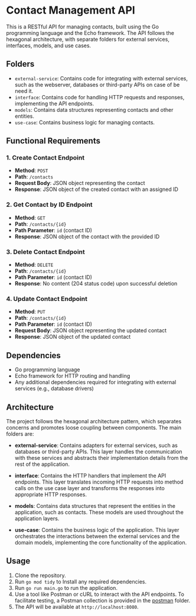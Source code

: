 # Contact Management API

This is a RESTful API for managing contacts, built using the Go programming language and the Echo framework. The API follows the hexagonal architecture, with separate folders for external services, interfaces, models, and use cases.

## Folders

- `external-service`: Contains code for integrating with external services, such as the webserver, databases or third-party APIs on case of be need it.
- `interface`: Contains code for handling HTTP requests and responses, implementing the API endpoints.
- `models`: Contains data structures representing contacts and other entities.
- `use-case`: Contains business logic for managing contacts.

## Functional Requirements

### 1. Create Contact Endpoint

- **Method**: `POST`
- **Path**: `/contacts`
- **Request Body**: JSON object representing the contact
- **Response**: JSON object of the created contact with an assigned ID

### 2. Get Contact by ID Endpoint

- **Method**: `GET`
- **Path**: `/contacts/{id}`
- **Path Parameter**: `id` (contact ID)
- **Response**: JSON object of the contact with the provided ID

### 3. Delete Contact Endpoint

- **Method**: `DELETE`
- **Path**: `/contacts/{id}`
- **Path Parameter**: `id` (contact ID)
- **Response**: No content (204 status code) upon successful deletion

### 4. Update Contact Endpoint

- **Method**: `PUT`
- **Path**: `/contacts/{id}`
- **Path Parameter**: `id` (contact ID)
- **Request Body**: JSON object representing the updated contact
- **Response**: JSON object of the updated contact

## Dependencies

- Go programming language
- Echo framework for HTTP routing and handling
- Any additional dependencies required for integrating with external services (e.g., database drivers)

## Architecture

The project follows the hexagonal architecture pattern, which separates concerns and promotes loose coupling between components. The main folders are:

- **external-service**: Contains adapters for external services, such as databases or third-party APIs. This layer handles the communication with these services and abstracts their implementation details from the rest of the application.

- **interface**: Contains the HTTP handlers that implement the API endpoints. This layer translates incoming HTTP requests into method calls on the use case layer and transforms the responses into appropriate HTTP responses.

- **models**: Contains data structures that represent the entities in the application, such as contacts. These models are used throughout the application layers.

- **use-case**: Contains the business logic of the application. This layer orchestrates the interactions between the external services and the domain models, implementing the core functionality of the application.

## Usage

1. Clone the repository.
2. Run `go mod tidy` to Install any required dependencies.
4. Run `go run main.go` to run the application.
5. Use a tool like Postman or cURL to interact with the API endpoints. To facilitate testing, a Postman collection is provided in the [postman](./postman) folder.
6. The API will be available at `http://localhost:8080`.


